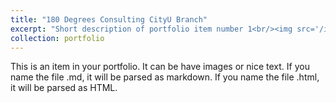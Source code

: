 ```yaml
---
title: "180 Degrees Consulting CityU Branch"
excerpt: "Short description of portfolio item number 1<br/><img src='/images/500x300.png'>"
collection: portfolio
---
```







This is an item in your portfolio. It can be have images or nice text. If you name the file .md, it will be parsed as markdown. If you name the file .html, it will be parsed as HTML. 
